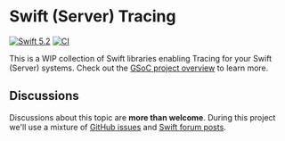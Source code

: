 # Swift (Server) Tracing

[![Swift 5.2](https://img.shields.io/badge/Swift-5.2-ED523F.svg?style=flat)](https://swift.org/download/)
[![CI](https://github.com/slashmo/gsoc-swift-tracing/workflows/CI/badge.svg)](https://github.com/slashmo/gsoc-swift-tracing/actions?query=workflow%3ACI)

This is a WIP collection of Swift libraries enabling Tracing for your Swift (Server) systems. Check out the [GSoC project overview](https://summerofcode.withgoogle.com/projects/#6092707967008768) to learn more.

## Discussions

Discussions about this topic are **more than welcome**. During this project we'll use a mixture of [GitHub issues](https://github.com/slashmo/gsoc-swift-tracing/issues) and [Swift forum posts](https://forums.swift.org/c/server/serverdev/14).
